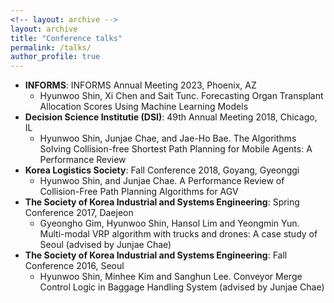 ```yaml
---
<!-- layout: archive -->
layout: archive
title: "Conference talks"
permalink: /talks/
author_profile: true
---
```

* **INFORMS**: INFORMS Annual Meeting 2023, Phoenix, AZ
  * Hyunwoo Shin, Xi Chen and Sait Tunc. Forecasting Organ Transplant Allocation Scores Using Machine Learning Models
* **Decision Science Institutie (DSI)**: 49th Annual Meeting 2018, Chicago, IL
  * Hyunwoo Shin, Junjae Chae, and Jae-Ho Bae. The Algorithms Solving Collision-free Shortest Path Planning for Mobile Agents: A Performance Review
* **Korea Logistics Society**: Fall Conference 2018, Goyang, Gyeonggi
  * Hyunwoo Shin, and Junjae Chae. A Performance Review of Collision-Free Path Planning Algorithms for AGV
* **The Society of Korea Industrial and Systems Engineering**: Spring Conference 2017, Daejeon
  * Gyeongho Gim, Hyunwoo Shin, Hansol Lim and Yeongmin Yun. Multi-modal VRP algorithm with trucks and drones: A case study of Seoul (advised by Junjae Chae)
* **The Society of Korea Industrial and Systems Engineering**: Fall Conference 2016, Seoul
  * Hyunwoo Shin, Minhee Kim and Sanghun Lee. Conveyor Merge Control Logic in Baggage Handling System (advised by Junjae Chae)
